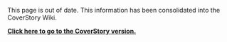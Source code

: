 This page is out of date. This information has been consolidated into the CoverStory Wiki.

**[Click here to go to the CoverStory version.](http://code.google.com/p/coverstory/wiki/SnowLeopardGCov)**